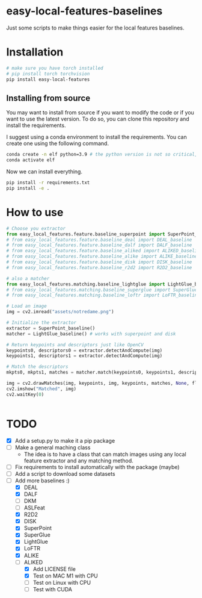 # easy-local-features-baselines

Just some scripts to make things easier for the local features baselines.

# Installation

```bash
# make sure you have torch installed
# pip install torch torchvision
pip install easy-local-features
```

## Installing from source

You may want to install from source if you want to modify the code or if you want to use the latest version. To do so, you can clone this repository and install the requirements.

I suggest using a conda environment to install the requirements. You can create one using the following command.

```bash
conda create -n elf python=3.9 # the python version is not so critical, but I used 3.9.
conda activate elf
```

Now we can install everything.

```bash
pip install -r requirements.txt
pip install -e .
```

# How to use

```python
# Choose you extractor
from easy_local_features.feature.baseline_superpoint import SuperPoint_baseline
# from easy_local_features.feature.baseline_deal import DEAL_baseline
# from easy_local_features.feature.baseline_dalf import DALF_baseline
# from easy_local_features.feature.baseline_aliked import ALIKED_baseline
# from easy_local_features.feature.baseline_alike import ALIKE_baseline
# from easy_local_features.feature.baseline_disk import DISK_baseline
# from easy_local_features.feature.baseline_r2d2 import R2D2_baseline

# also a matcher
from easy_local_features.matching.baseline_lightglue import LightGlue_baseline
# from easy_local_features.matching.baseline_superglue import SuperGlue_baseline
# from easy_local_features.matching.baseline_loftr import LoFTR_baseline

# Load an image
img = cv2.imread("assets/notredame.png")

# Initialize the extractor
extractor = SuperPoint_baseline()
matcher = LightGlue_baseline() # works with superpoint and disk

# Return keypoints and descriptors just like OpenCV
keypoints0, descriptors0 = extractor.detectAndCompute(img)
keypoints1, descriptors1 = extractor.detectAndCompute(img)

# Match the descriptors
mkpts0, mkpts1, matches = matcher.match(keypoints0, keypoints1, descriptors0, descriptors1)

img = cv2.drawMatches(img, keypoints, img, keypoints, matches, None, flags=cv2.DrawMatchesFlags_NOT_DRAW_SINGLE_POINTS)
cv2.imshow("Matched", img)
cv2.waitKey(0)



```
# TODO

- [x] Add a setup.py to make it a pip package
- [ ] Make a general maching class
  - The idea is to have a class that can match images using any local feature extractor and any matching method.
- [ ] Fix requirements to install automatically with the package (maybe)
- [ ] Add a script to download some datasets
- [ ] Add more baselines :)
  - [x] DEAL
  - [x] DALF
  - [ ] DKM
  - [ ] ASLFeat
  - [x] R2D2
  - [x] DISK
  - [x] SuperPoint
  - [x] SuperGlue
  - [x] LightGlue
  - [x] LoFTR
  - [x] ALIKE
  - [ ] ALIKED
    - [x] Add LICENSE file
    - [x] Test on MAC M1 with CPU
    - [ ] Test on Linux with CPU
    - [ ] Test with CUDA